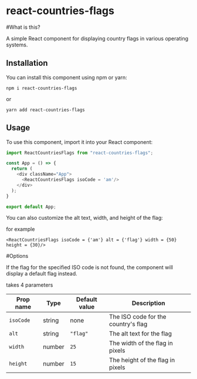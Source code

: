 # react-countries-flags

#What is this?

A simple React component for displaying country flags in various operating systems. 

## Installation

You can install this component using npm or yarn:

`npm i react-countries-flags`

or

`yarn add react-countries-flags`

## Usage

To use this component, import it into your React component:

```javascript
import ReactCountriesFlags from "react-countries-flags";

const App = () => {
  return (
    <div className="App">
      <ReactCountriesFlags isoCode = 'am'/>
    </div>
  );
}

export default App;

```

You can also customize the alt text, width, and height of the flag:

for example 

```
<ReactCountriesFlags isoCode = {'am'} alt = {'flag'} width = {50} height = {30}/>
```

#Options

If the flag for the specified ISO code is not found, the component will display a default flag instead.

<ReactCountriesFlags/> takes 4 parameters

| Prop name | Type   | Default value | Description                                    |
| --------- | ------ | ------------- | ---------------------------------------------- |
| `isoCode` | string | none          | The ISO code for the country's flag             |
| `alt`     | string | `"flag"`      | The alt text for the flag                       |
| `width`   | number | `25`          | The width of the flag in pixels                 |
| `height`  | number | `15`          | The height of the flag in pixels                |

